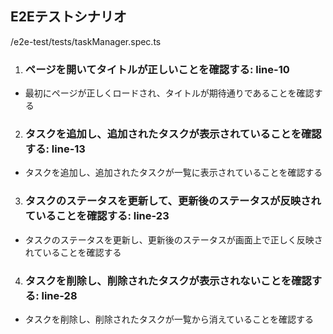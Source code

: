 ## E2Eテストシナリオ

/e2e-test/tests/taskManager.spec.ts

1. ### ページを開いてタイトルが正しいことを確認する: line-10
  - 最初にページが正しくロードされ、タイトルが期待通りであることを確認する

2. ### タスクを追加し、追加されたタスクが表示されていることを確認する: line-13
  - タスクを追加し、追加されたタスクが一覧に表示されていることを確認する

3. ### タスクのステータスを更新して、更新後のステータスが反映されていることを確認する: line-23
  - タスクのステータスを更新し、更新後のステータスが画面上で正しく反映されていることを確認する

4. ### タスクを削除し、削除されたタスクが表示されないことを確認する: line-28
  - タスクを削除し、削除されたタスクが一覧から消えていることを確認する